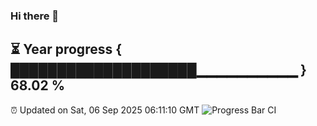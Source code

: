 ### Hi there 👋
⏳ Year progress { ████████████████████▁▁▁▁▁▁▁▁▁▁ } 68.02 %
---
⏰ Updated on Sat, 06 Sep 2025 06:11:10 GMT
![Progress Bar CI](https://github.com/Moyi321/Moyi321/workflows/Progress%20Bar%20CI/badge.svg)

